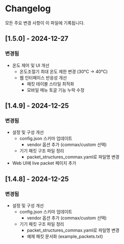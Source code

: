 # Changelog

모든 주요 변경 사항이 이 파일에 기록됩니다.

## [1.5.0] - 2024-12-27

### 변경됨
- 온도 제어 및 UI 개선
  - 온도조절기 최대 온도 제한 변경 (30°C → 40°C)
  - 웹 인터페이스 반응성 개선
    - 패킷 테이블 스타일 최적화
    - 모바일 메뉴 토글 기능 누락 수정

## [1.4.9] - 2024-12-25

### 변경됨
- 설정 및 구성 개선
  - config.json 스키마 업데이트
    - vendor 옵션 추가 (commax/custom 선택)
  - 기기 패킷 구조 파일 정리
    - packet_structures_commax.yaml로 파일명 변경
- Web UI에 live packet 페이지 추가

## [1.4.8] - 2024-12-25

### 변경됨
- 설정 및 구성 개선
  - config.json 스키마 업데이트
    - vendor 옵션 추가 (commax/custom 선택)
  - 기기 패킷 구조 파일 정리
    - packet_structures_commax.yaml로 파일명 변경
    - 예제 패킷 문서화 (example_packets.txt)
